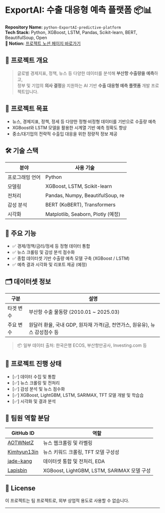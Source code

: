 # ExportAI: 수출 대응형 예측 플랫폼 📦📊

**Repository Name:** `python-ExportAI-predictive-platform`  
**Tech Stack:** Python, XGBoost, LSTM, Pandas, Scikit-learn, BERT, BeautifulSoup, Open
<br>**📘 Notion:** [프로젝트 노션 페이지 바로가기](https://www.notion.so/DSBA-1e8671bafae780f68b3fedea2bf10f45)

## 📌 프로젝트 개요

> 글로벌 경제지표, 정책, 뉴스 등 다양한 데이터를 분석해 **부산항 수출량을 예측**하고,  
> 정부 및 기업의 **의사 결정**을 지원하는 AI 기반 **수출 대응형 예측 플랫폼** 개발 프로젝트입니다.

## 🎯 프로젝트 목표

- 뉴스, 경제지표, 정책, 정세 등 다양한 정형·비정형 데이터를 기반으로 수출량 예측
- XGBoost와 LSTM 모델을 활용한 시계열 기반 예측 정확도 향상
- 중소/대기업의 전략적 수출입 대응을 위한 정량적 정보 제공

## 🛠 기술 스택

| 분야           | 사용 기술                                       |
|----------------|------------------------------------------------|
| 프로그래밍 언어 | Python                                          |
| 모델링         | XGBoost, LSTM, Scikit-learn                     |
| 전처리         | Pandas, Numpy, BeautifulSoup, re               |
| 감성 분석      | BERT (KoBERT), Transformers                     |
| 시각화         | Matplotlib, Seaborn, Plotly (예정)             |

## 📁 주요 기능

- ✅ 경제/정책/금리/정세 등 정형 데이터 통합
- ✅ 뉴스 크롤링 및 감성 분석 점수화
- ✅ 종합 데이터셋 기반 수출량 예측 모델 구축 (XGBoost / LSTM)
- ✅ 예측 결과 시각화 및 리포트 제공 (예정)

## 🗂 데이터셋 정보

| 구분              | 설명                                               |
|-------------------|----------------------------------------------------|
| 타겟 변수         | 부산항 수출 물동량 (2010.01 ~ 2025.03)            |
| 주요 변수         | 원달러 환율, 국내 GDP, 원자재 가격(금, 천연가스, 원유유), 뉴스 감성점수 등 |

> 📦 일부 데이터 출처: 한국은행 ECOS, 부산항만공사, Investing.com 등

## 📌 프로젝트 진행 상태

- [✅] 데이터 수집 및 통합
- [✅] 뉴스 크롤링 및 전처리
- [✅] 감성 분석 및 뉴스 점수화
- [✅] XGBoost, LightGBM, LSTM, SARIMAX, TFT 모델 개발 및 학습습
- [✅] 시각화 및 결과 분석

## 👥 팀원 역할 분담

| GitHub ID | 역할 |
|-----------|------|
| [AOTWNetZ](https://github.com/AOTWNetZ) | 뉴스 웹크롤링 및 라벨링 |
| [Kimhyun13in](https://github.com/Kimhyun13in) | 뉴스 키워드 크롤링, TFT 모델 구성성|
| [jade-kang](https://github.com/jade-kang) | 데이터셋 통합 및 전처리, EDA |
| [Lapisbin](https://github.com/Lapisbin) | XGBoost, LightGBM, LSTM, SARIMAX 모델 구성 |


## 📄 License

이 프로젝트는 팀 프로젝트로, 외부 상업적 용도로 사용할 수 없습니다.

---

